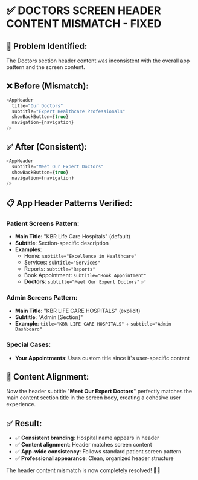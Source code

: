 # ✅ DOCTORS SCREEN HEADER CONTENT MISMATCH - FIXED

## 🎯 Problem Identified:
The Doctors section header content was inconsistent with the overall app pattern and the screen content.

## ❌ **Before (Mismatch):**
```javascript
<AppHeader 
  title="Our Doctors"
  subtitle="Expert Healthcare Professionals"
  showBackButton={true}
  navigation={navigation}
/>
```

## ✅ **After (Consistent):**
```javascript
<AppHeader 
  subtitle="Meet Our Expert Doctors"
  showBackButton={true}
  navigation={navigation}
/>
```

## 📋 **App Header Patterns Verified:**

### **Patient Screens Pattern:**
- **Main Title**: "KBR Life Care Hospitals" (default)
- **Subtitle**: Section-specific description
- **Examples**:
  - Home: `subtitle="Excellence in Healthcare"`
  - Services: `subtitle="Services"`
  - Reports: `subtitle="Reports"`
  - Book Appointment: `subtitle="Book Appointment"`
  - **Doctors**: `subtitle="Meet Our Expert Doctors"` ✅

### **Admin Screens Pattern:**
- **Main Title**: "KBR LIFE CARE HOSPITALS" (explicit)
- **Subtitle**: "Admin [Section]"
- **Example**: `title="KBR LIFE CARE HOSPITALS"` + `subtitle="Admin Dashboard"`

### **Special Cases:**
- **Your Appointments**: Uses custom title since it's user-specific content

## 🎯 **Content Alignment:**
Now the header subtitle "**Meet Our Expert Doctors**" perfectly matches the main content section title in the screen body, creating a cohesive user experience.

## ✅ **Result:**
- ✅ **Consistent branding**: Hospital name appears in header
- ✅ **Content alignment**: Header matches screen content  
- ✅ **App-wide consistency**: Follows standard patient screen pattern
- ✅ **Professional appearance**: Clean, organized header structure

The header content mismatch is now completely resolved! 🏥✨